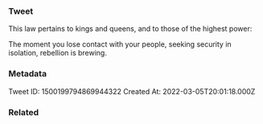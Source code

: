 ### Tweet
This law pertains to kings and queens, and to those of the highest power:

The moment you lose contact with your people, seeking security in isolation, rebellion is brewing.

### Metadata
Tweet ID: 1500199794869944322
Created At: 2022-03-05T20:01:18.000Z

### Related


